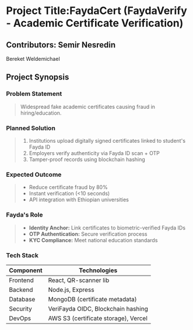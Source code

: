 # Project Title:FaydaCert (FaydaVerify - Academic Certificate Verification)  
## Contributors: Semir Nesredin  
Bereket Weldemichael

## Project Synopsis  
### Problem Statement  
> Widespread fake academic certificates causing fraud in hiring/education.  

### Planned Solution  
> 1. Institutions upload digitally signed certificates linked to student's Fayda ID  
> 2. Employers verify authenticity via Fayda ID scan + OTP  
> 3. Tamper-proof records using blockchain hashing  

### Expected Outcome  
> - Reduce certificate fraud by 80%  
> - Instant verification (<10 seconds)  
> - API integration with Ethiopian universities  

### Fayda's Role  
> - **Identity Anchor:** Link certificates to biometric-verified Fayda IDs  
> - **OTP Authentication:** Secure verification process  
> - **KYC Compliance:** Meet national education standards  

### Tech Stack  
| Component | Technologies |  
|-----------|--------------|  
| Frontend  | React, QR-scanner lib |  
| Backend   | Node.js, Express |  
| Database  | MongoDB (certificate metadata) |  
| Security  | VeriFayda OIDC, Blockchain hashing |  
| DevOps    | AWS S3 (certificate storage), Vercel |  
